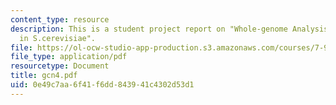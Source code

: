 ```yaml
---
content_type: resource
description: This is a student project report on "Whole-genome Analysis of GCN4 Binding
  in S.cerevisiae".
file: https://ol-ocw-studio-app-production.s3.amazonaws.com/courses/7-90j-computational-functional-genomics-spring-2005/0e49c7aa6f41f6dd843941c4302d53d1_gcn4.pdf
file_type: application/pdf
resourcetype: Document
title: gcn4.pdf
uid: 0e49c7aa-6f41-f6dd-8439-41c4302d53d1
---
```

